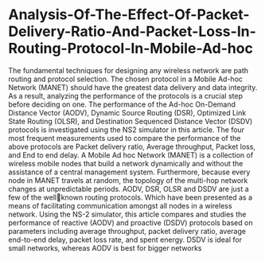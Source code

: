 # Analysis-Of-The-Effect-Of-Packet-Delivery-Ratio-And-Packet-Loss-In-Routing-Protocol-In-Mobile-Ad-hoc
The fundamental techniques for designing any wireless network are path routing and protocol 
selection. The chosen protocol in a Mobile Ad-hoc Network (MANET) should have the greatest 
data delivery and data integrity. As a result, analyzing the performance of the protocols is a 
crucial step before deciding on one. The performance of the Ad-hoc On-Demand Distance 
Vector (AODV), Dynamic Source Routing (DSR), Optimized Link State Routing (OLSR), and 
Destination Sequenced Distance Vector (DSDV) protocols is investigated using the NS2 
simulator in this article. The four most frequent measurements used to compare the 
performance of the above protocols are Packet delivery ratio, Average throughput, Packet loss, 
and End to end delay.
A Mobile Ad hoc Network (MANET) is a collection of wireless mobile nodes that build a 
network dynamically and without the assistance of a central management system. Furthermore, 
because every node in MANET travels at random, the topology of the multi-hop network 
changes at unpredictable periods. AODV, DSR, OLSR and DSDV are just a few of the wellknown routing protocols. Which have been presented as a means of facilitating communication 
amongst all nodes in a wireless network. Using the NS-2 simulator, this article compares and 
studies the performance of reactive (AODV) and proactive (DSDV) protocols based on 
parameters including average throughput, packet delivery ratio, average end-to-end delay, 
packet loss rate, and spent energy. DSDV is ideal for small networks, whereas AODV is best 
for bigger networks

